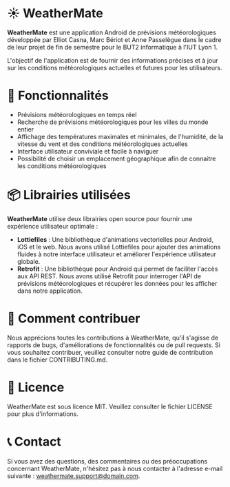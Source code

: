 # ☀️ WeatherMate

**WeatherMate** est une application Android de prévisions météorologiques développée par Elliot Casna, Marc Bériot et Anne Passelègue dans le cadre de leur projet de fin de semestre pour le BUT2 informatique à l'IUT Lyon 1.

L'objectif de l'application est de fournir des informations précises et à jour sur les conditions météorologiques actuelles et futures pour les utilisateurs.

# 🚀 Fonctionnalités

- Prévisions météorologiques en temps réel
- Recherche de prévisions météorologiques pour les villes du monde entier
- Affichage des températures maximales et minimales, de l'humidité, de la vitesse du vent et des conditions météorologiques actuelles
- Interface utilisateur conviviale et facile à naviguer
- Possibilité de choisir un emplacement géographique afin de connaitre les conditions météorologiques 

# 📦 Librairies utilisées

**WeatherMate** utilise deux librairies open source pour fournir une expérience utilisateur optimale :

- **Lottiefiles** : Une bibliothèque d'animations vectorielles pour Android, iOS et le web. Nous avons utilisé Lottiefiles pour ajouter des animations fluides à notre interface utilisateur et améliorer l'expérience utilisateur globale.
- **Retrofit** : Une bibliothèque pour Android qui permet de faciliter l'accès aux API REST. Nous avons utilisé Retrofit pour interroger l'API de prévisions météorologiques et récupérer les données pour les afficher dans notre application.

# 📝 Comment contribuer

Nous apprécions toutes les contributions à WeatherMate, qu'il s'agisse de rapports de bugs, d'améliorations de fonctionnalités ou de pull requests. Si vous souhaitez contribuer, veuillez consulter notre guide de contribution dans le fichier CONTRIBUTING.md.

# 📄 Licence

WeatherMate est sous licence MIT. Veuillez consulter le fichier LICENSE pour plus d'informations.

# 📞 Contact

Si vous avez des questions, des commentaires ou des préoccupations concernant WeatherMate, n'hésitez pas à nous contacter à l'adresse e-mail suivante : [weathermate.support@domain.com](mailto:weathermate.support@domain.com).
